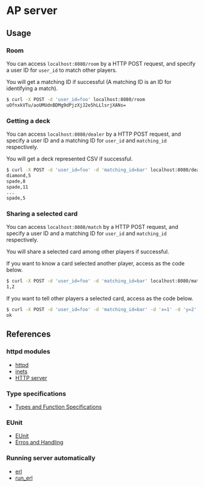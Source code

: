 # AP server

## Usage

### Room

You can access `localhost:8080/room` by a HTTP POST request,
and specify a user ID for `user_id` to match other players.

You will get a matching ID if successful (A matching ID is an ID for identifying a match).

~~~bash
$ curl -X POST -d 'user_id=foo' localhost:8080/room
uOfnxkVTu/aoUMUdnBDMg9dPjzXjJ2e5hLLlsrjXANs=
~~~

### Getting a deck

You can access `localhost:8080/dealer` by a HTTP POST request,
and specify a user ID and a matching ID for `user_id` and `matching_id` respectively.

You will get a deck represented CSV if successful.

~~~bash
$ curl -X POST -d 'user_id=foo' -d 'matching_id=bar' localhost:8080/dealer
diamond,5
spade,8
spade,11
...
spade,5
~~~

### Sharing a selected card

You can access `localhost:8080/match` by a HTTP POST request,
and specify a user ID and a matching ID for `user_id` and `matching_id` respectively.

You will share a selected card among other players if successful.

If you want to know a card selected another player, access as the code below.

~~~bash
$ curl -X POST -d 'user_id=foo' -d 'matching_id=bar' localhost:8080/match
1,2
~~~

If you want to tell other players a selected card, access as the code below.

~~~bash
$ curl -X POST -d 'user_id=foo' -d 'matching_id=bar' -d 'x=1' -d 'y=2' localhost:8080/match
ok
~~~

## References

### httpd modules

- [httpd](http://erlang.org/doc/man/httpd.html)
- [inets](http://erlang.org/doc/man/inets.html)
- [HTTP server](http://erlang.org/doc/apps/inets/http_server.html)

### Type specifications

- [Types and Function Specifications](https://erlang.org/doc/reference_manual/typespec.html)

### EUnit

- [EUnit](http://erlang.org/doc/apps/eunit/chapter.html)
- [Erros and Handling](https://erlang.org/doc/reference_manual/errors.html)

### Running server automatically

- [erl](http://erlang.org/doc/man/erl.html)
- [run_erl](https://erlang.org/doc/man/run_erl.html)
